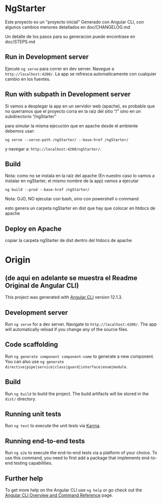 # NgStarter
Este proyecto es un "proyecto inicial" Generado con Angular CLI, con algunos cambios menores detallados en doc/CHANGELOG.md

Un detalle de los pasos para su generacion puede encontrase en doc/STEPS.md

## Run in Development server

Ejecute `ng serve` para correr en dev server. Navegue a `http://localhost:4200/`. La app se refresca automaticamente con cualquier cambio en los fuentes.

## Run with subpath in Development server

Si vamos a desplegar la app en un servidor web (apache), es probable que no querramos que el proyecto corra en la raiz del sitio “/” sino en un subdirectorio “/ngStarter”

para simular la misma ejecución que en apache desde el ambiente debemos usar:

`ng serve --serve-path /ngStarter/ --base-href /ngStarter/` 

y navegar a: `http://localhost:4200/ngStarter/`.

## Build
Nota: como no se instala en la raíz del apache (En nuestro caso lo vamos a instalar en ngStarter, el mismo nombre de la app) vamos a ejecutar 

`ng build --prod --base-href /ngStarter/` 

Nota: OJO, NO ejecutar con bash, sino con powershell o command

esto genera un carpeta ngStarter en dist que hay que colocar en htdocs de apache

## Deploy en Apache

copiar la carpeta ngStarter de dist dentro del htdocs de apache


# Origin 

## (de aqui en adelante se muestra el Readme Original de Angular CLI)

This project was generated with [Angular CLI](https://github.com/angular/angular-cli) version 12.1.3.

## Development server

Run `ng serve` for a dev server. Navigate to `http://localhost:4200/`. The app will automatically reload if you change any of the source files.

## Code scaffolding

Run `ng generate component component-name` to generate a new component. You can also use `ng generate directive|pipe|service|class|guard|interface|enum|module`.

## Build

Run `ng build` to build the project. The build artifacts will be stored in the `dist/` directory.

## Running unit tests

Run `ng test` to execute the unit tests via [Karma](https://karma-runner.github.io).

## Running end-to-end tests

Run `ng e2e` to execute the end-to-end tests via a platform of your choice. To use this command, you need to first add a package that implements end-to-end testing capabilities.

## Further help

To get more help on the Angular CLI use `ng help` or go check out the [Angular CLI Overview and Command Reference](https://angular.io/cli) page.
